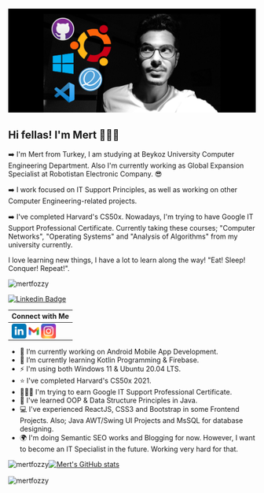 ![photo](https://github.com/mertfozzy/mertfozzy/blob/main/mert.jpg?raw=true)

## Hi fellas! I'm Mert 👨🏻‍💻

➡️ I'm Mert from Turkey, I am studying at Beykoz University Computer Engineering Department. Also I'm currently working as Global Expansion Specialist at Robotistan Electronic Company. 😎

➡️ I work focused on IT Support Principles, as well as working on other Computer Engineering-related projects.

➡️ I've completed Harvard's CS50x. Nowadays, I'm trying to have Google IT Support Professional Certificate. Currently taking these courses; "Computer Networks", "Operating Systems" and "Analysis of Algorithms" from my university currently.

I love learning new things, I have a lot to learn along the way! "Eat! Sleep! Conquer! Repeat!".

<p align="left"> <img src="https://komarev.com/ghpvc/?username=mertfozzy&label=Profile%20views&color=0e75b6&style=flat" alt="mertfozzy" /> </p>

[![Linkedin Badge](https://img.shields.io/badge/-Linkedin-4169E1?style=flat-quare&labelColor=4169E1&logo=linkedin&logoColor=white&link=link)](https://www.linkedin.com/in/mertaltuntas/)

|Connect with Me|
|-----|
|<a href="https://www.linkedin.com/in/mertaltuntas/" target="blank"><img align="left" alt="Mert's LinkedIn" width="30px" src="https://github.com/edent/SuperTinyIcons/blob/master/images/svg/linkedin.svg" /></a><a href="https://www.instagram.com/mertfozzy/" target="blank"><img align="center" src="https://github.com/edent/SuperTinyIcons/blob/master/images/svg/instagram.svg" alt="mertfozzy" width="30"/></a> <a href="mailto:mertfozzy@gmail.com"><img align="left" alt="Mert's Email address" width="30px" src="https://github.com/edent/SuperTinyIcons/blob/master/images/svg/gmail.svg" /></a>|



- 🚀 I’m currently working on Android Mobile App Development.
- 🔰 I’m currently learning Kotlin Programming & Firebase.
- ⚡ I'm using both Windows 11 & Ubuntu 20.04 LTS.
- ⭐ I've completed Harvard's CS50x 2021.
- 👨🏻‍💻 I'm trying to earn Google IT Support Professional Certificate.
- 🥇 I've learned OOP & Data Structure Principles in Java.
- 💻 I've experienced ReactJS, CSS3 and Bootstrap in some Frontend Projects. Also; Java AWT/Swing UI Projects and MsSQL for database designing.
- 🌍 I'm doing Semantic SEO works and Blogging for now. However, I want to become an IT Specialist in the future. Working very hard for that.


<p><img align="left" src="https://github-readme-stats.vercel.app/api/top-langs?username=mertfozzy&show_icons=true&theme=dark&locale=en&layout=compact" alt="mertfozzy" /></p>


[![Mert's GitHub stats](https://github-readme-stats.vercel.app/api?username=mertfozzy&theme=dark&show_icons=true)](https://github.com/anuraghazra/github-readme-stats)

<p><img align="center" src="https://github-readme-streak-stats.herokuapp.com/?user=mertfozzy&theme=dark" alt="mertfozzy" /></p>
